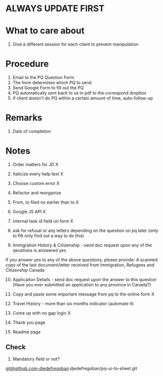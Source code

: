 # ALWAYS UPDATE FIRST

# What to care about
1. Give a different session for each client to prevent manipulation

# Procedure
1. Email to the PQ Question Form
2. The form determines which PQ to send
3. Send Google Form to fill out the PQ
4. PQ automatically sent back to us in pdf to the correspond dropbox
5. if client doesn't do PQ within a certain amount of time, auto-follow-up

# Remarks
1. Date of completion

# Notes

1. Order matters for JD X

2. Italicize every help text X

3. Choose custom error X

4. Refactor and reorganize

5. From, to filed no earlier than to X

6. Google JS API X

7. internal task id field on form X

8. ask for refusal or any letters depending on the question on pq later (only to PA only find out a way to do this)

9. Immigration History & Citizenship - send doc request upon any of the qeustions is answered yes

If you answer yes to any of the above questions, please provide: A scanned copy of the last document/letter received from Immigration, Refugees and Citizenship Canada

10. Applicaiton Details - send doc request upon the answer to this question (Have you ever submitted an application to any province in Canada?)

11. Copy and paste some important message from pq to the online form X

12. Travel History - more than six months indicator (automate it)

13. Come up with no gap logic X

14. Thank you page

15. Readme page

## Check

1. Mandatory field or not?




git@github.com-djedefregoban:djedefregoban/pq-ui-to-sheet.git